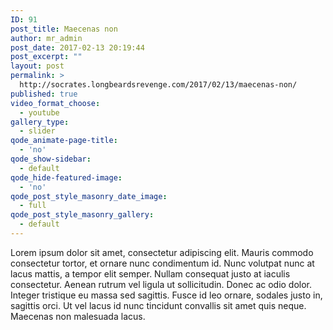 ```yaml
---
ID: 91
post_title: Maecenas non
author: mr_admin
post_date: 2017-02-13 20:19:44
post_excerpt: ""
layout: post
permalink: >
  http://socrates.longbeardsrevenge.com/2017/02/13/maecenas-non/
published: true
video_format_choose:
  - youtube
gallery_type:
  - slider
qode_animate-page-title:
  - 'no'
qode_show-sidebar:
  - default
qode_hide-featured-image:
  - 'no'
qode_post_style_masonry_date_image:
  - full
qode_post_style_masonry_gallery:
  - default
---
```

Lorem ipsum dolor sit amet, consectetur adipiscing elit. Mauris commodo consectetur tortor, et ornare nunc condimentum id. Nunc volutpat nunc at lacus mattis, a tempor elit semper. Nullam consequat justo at iaculis consectetur. Aenean rutrum vel ligula ut sollicitudin. Donec ac odio dolor. Integer tristique eu massa sed sagittis. Fusce id leo ornare, sodales justo in, sagittis orci. Ut vel lacus id nunc tincidunt convallis sit amet quis neque. Maecenas non malesuada lacus.